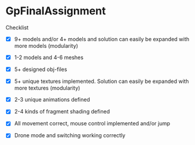 # GpFinalAssignment

Checklist
- [x] 9+ models and/or 4+ models and solution can easily be expanded with more models (modularity)
- [x] 1-2 models and 4-6 meshes
- [x] 5+ designed obj-files
- [x] 5+ unique textures implemented. Solution can easily be expanded with more textures (modularity)
- [x] 2-3 unique animations defined
- [x] 2-4 kinds of fragment shading defined
- [x] All movement correct, mouse control implemented and/or jump
- [x] Drone mode and switching working correctly	


